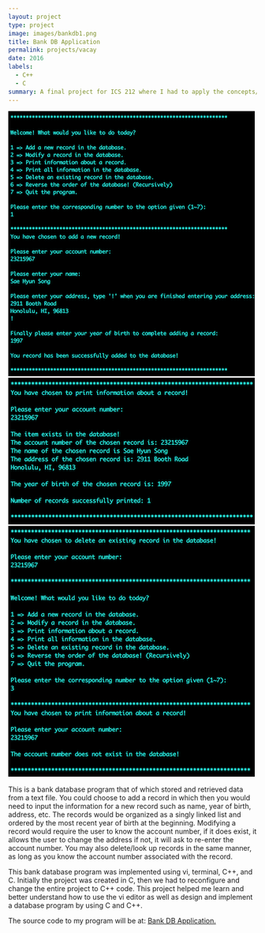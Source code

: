 ```yaml
---
layout: project
type: project
image: images/bankdb1.png
title: Bank DB Application
permalink: projects/vacay
date: 2016
labels:
  - C++
  - C
summary: A final project for ICS 212 where I had to apply the concepts/languages I learned throughout the semester in order to create a bank database program that the user can interact with.
---
```

<div class="ui medium rounded images">
  <img class="ui image" src="../images/bankdb2.png">
  <img class="ui image" src="../images/bankdb3.png">
  <img class="ui image" src="../images/bankdb4.png">
</div>

This is a bank database program that of which stored and retrieved data from a text file. You could choose to add a record in which then you would need to input the information for a new record such as name, year of birth, address, etc. The records would be organized as a singly linked list and ordered by the most recent year of birth at the beginning. Modifying a record would require the user to know the account number, if it does exist, it allows the user to change the address if not, it will ask to re-enter the account number. You may also delete/look up records in the same manner, as long as you know the account number associated with the record. 

This bank database program was implemented using vi, terminal, C++, and C. Initially the project was created in C, then we had to reconfigure and change the entire project to C++ code. This project helped me learn and better understand how to use the vi editor as well as design and implement a database program by using C and C++.
 
The source code to my program will be at: <a href="https://github.com/saehyuns/Projects/tree/master/Mock%20Bank"><i class="large github icon"></i>Bank DB Application.</a>
